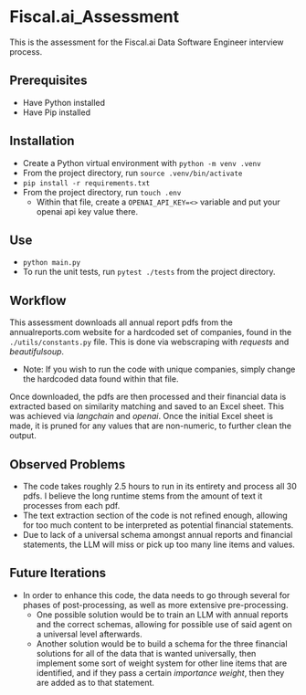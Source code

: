 # Fiscal.ai_Assessment
This is the assessment for the Fiscal.ai Data Software Engineer interview process.

## Prerequisites
- Have Python installed
- Have Pip installed

## Installation
- Create a Python virtual environment with ```python -m venv .venv```
- From the project directory, run ```source .venv/bin/activate```
- ```pip install -r requirements.txt```
- From the project directory, run ```touch .env```
  - Within that file, create a ```OPENAI_API_KEY=<>``` variable and put your openai api key value there.

## Use
- ```python main.py```
- To run the unit tests, run ```pytest ./tests``` from the project directory.

## Workflow
This assessment downloads all annual report pdfs from the annualreports.com website for a hardcoded set of companies, found in the ```./utils/constants.py``` file. This is done via webscraping with *requests* and *beautifulsoup*.
- Note: If you wish to run the code with unique companies, simply change the hardcoded data found within that file.

Once downloaded, the pdfs are then processed and their financial data is extracted based on similarity matching and saved to an Excel sheet. This was achieved via *langchain* and *openai*.
Once the initial Excel sheet is made, it is pruned for any values that are non-numeric, to further clean the output.

## Observed Problems
- The code takes roughly 2.5 hours to run in its entirety and process all 30 pdfs. I believe the long runtime stems from the amount of text it processes from each pdf.
- The text extraction section of the code is not refined enough, allowing for too much content to be interpreted as potential financial statements.
- Due to lack of a universal schema amongst annual reports and financial statements, the LLM will miss or pick up too many line items and values.

## Future Iterations
- In order to enhance this code, the data needs to go through several for phases of post-processing, as well as more extensive pre-processing.
  - One possible solution would be to train an LLM with annual reports and the correct schemas, allowing for possible use of said agent on a universal level afterwards.
  - Another solution would be to build a schema for the three financial solutions for all of the data that is wanted universally, then implement some sort of weight system for other line items that are identified, and if they pass a certain *importance weight*, then they are added as to that statement.
